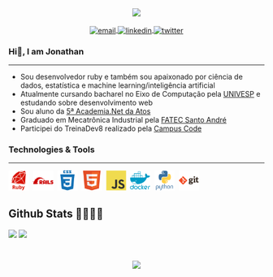 <div id="header" align="center">
  <img src="https://media.giphy.com/media/v1.Y2lkPTc5MGI3NjExOTgxMjE3NDdkYWYxYTIzNmZmNTdlZTBhNjhhZGYxNzJhM2YzMmVjZiZjdD1n/BemKqR9RDK4V2/giphy.gif" width="300"/>
  <p></p>
  <a href="mailto:jonathan.deoliveira@outlook.com.br" target="_blank">
	  <img align="center" src="https://img.shields.io/badge/-Outlook-05122A?style=flat&logo=microsoft-outlook" alt="email"/>
  </a>
  <a href="https://linkedin.com/in/jonathan-deoliveira" target="_blank">
    <img align="center" src="https://img.shields.io/badge/-Jonathan_de_Oliveira-05122A?style=flat&logo=linkedin" alt="linkedin"/>
  </a>
  <a href="https://twitter.com/jowcode" target="_blank">
    <img align="center" src="https://img.shields.io/badge/-jowcode-05122A?style=flat&logo=twitter" alt="twitter"/>
  </a>
</div>


### Hi👋, I am Jonathan 
---
- Sou desenvolvedor ruby e também sou apaixonado por ciência de dados, estatística e machine learning/inteligência artificial
- Atualmente cursando bacharel no Eixo de Computação pela [UNIVESP](https://univesp.br) e estudando sobre desenvolvimento web
- Sou aluno da [5ª Academia.Net da Atos](https://www.ufn.edu.br/site/detalhes-noticia/academias-java-e-net-da-atos-estao-com-inscricoes-abertas)
- Graduado em Mecatrônica Industrial pela [FATEC Santo André](http://www.fatecsantoandre.edu.br/)
- Participei do TreinaDev8 realizado pela [Campus Code](https://www.campuscode.com.br)

 
### Technologies & Tools
---
<div>
  <img src="https://github.com/devicons/devicon/blob/master/icons/ruby/ruby-plain-wordmark.svg"  title="CSS3" alt="Ruby" width="40" height="40"/>&nbsp;
  <img src="https://github.com/devicons/devicon/blob/master/icons/rails/rails-plain-wordmark.svg"  title="CSS3" alt="Rails" width="40" height="40"/>&nbsp;
  <img src="https://github.com/devicons/devicon/blob/master/icons/css3/css3-plain-wordmark.svg"  title="CSS3" alt="CSS" width="40" height="40"/>&nbsp;
  <img src="https://github.com/devicons/devicon/blob/master/icons/html5/html5-original.svg" title="HTML5" alt="HTML" width="40" height="40"/>&nbsp;
  <img src="https://github.com/devicons/devicon/blob/master/icons/javascript/javascript-original.svg" title="JavaScript" alt="JavaScript" width="40" height="40"/>&nbsp;
  <img src="https://github.com/devicons/devicon/blob/master/icons/docker/docker-plain-wordmark.svg" title="JavaScript" alt="Docker" width="40" height="40"/>&nbsp;
  <img src="https://github.com/devicons/devicon/blob/master/icons/python/python-original-wordmark.svg" title="Python" alt="JavaScript" width="40" height="40"/>&nbsp;
  <img src="https://github.com/devicons/devicon/blob/master/icons/git/git-original-wordmark.svg" title="Git" **alt="Git" width="40" height="40"/>
</div>


Github Stats 👨🏻‍💻🔥
---
<div>
<a>
  <img align="center" src="https://github-readme-stats-sigma-five.vercel.app/api?username=jonathandeoliveira&layout=compact&theme=transparent&border_radius=5&show_icons=true" width= 45%; />
</a>

<a href="https://github.com/anuraghazra/convoychat">
  <img align="center" src="https://github-readme-stats-sigma-five.vercel.app/api/top-langs/?username=jonathandeoliveira&border_radius=5&layout=compact&theme=transparent" />
</a>

&nbsp;
&nbsp;
&nbsp;

<div id="header" align="center" >
 <img src="https://media.giphy.com/media/CcwLAV11cALh3OuEJ5/giphy.gif" width="300"/>
</div>

